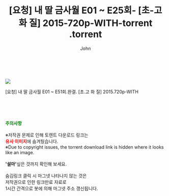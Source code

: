 ﻿---
layout: post
title:  "                   [요청] 내 딸 금사월 E01 ~ E25회- [초-고 화 질] 2015-720p-WITH-torrent                .torrent"
author: John
categories: [ 드라마 ]
tags: [  ]
image: https://torrentrj57.com/uploadfile/full/b2753b44763c0cc8a5727ea5501b3f1713ccbfb5.jpg 
description: "                   [요청] 내 딸 금사월 E01 ~ E25회- [초-고 화 질] 2015-720p-WITH-torrent                 torrent 정보 공유"
toc: true
toc_sticky: true
---

<br>
<p><img src="https://torrentrj57.com/uploadfile/full/b2753b44763c0cc8a5727ea5501b3f1713ccbfb5.jpg"/></p>
 [요청] 내 딸 금사월 E01 ~ E51회.완결. [초.고 화 질] 2015.720p-WITH  
    
<br><br><br>
<p data-ke-size="size16"><b><span style="color: green;">주의사항</span></b><br /><br />※저작권 문제로 인해 토렌트 다운로드 링크는<br /><b><span style="color: red;">유사 이미지</span></b>에 숨겨뒀습니다.<br />※Due to copyright issues, the torrent download link is hidden where it looks like an image.<br /><br /><b>'설마'</b>싶은 것까지 확인해 보세요.<br /><br />숨김링크 클릭 시 마그넷 나타나지 않는 것은<br />저작권으로 인한 링크만료 자료로<br />1시간 간격으로 봇에 의해 마그넷 주소 갱신됩니다.</p>
